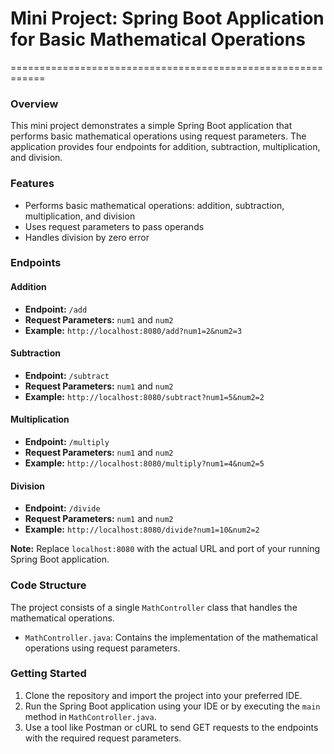 # Mini Project: Spring Boot Application for Basic Mathematical Operations
============================================================

### Overview

This mini project demonstrates a simple Spring Boot application that performs basic mathematical operations using request parameters. The application provides four endpoints for addition, subtraction, multiplication, and division.

### Features

* Performs basic mathematical operations: addition, subtraction, multiplication, and division
* Uses request parameters to pass operands
* Handles division by zero error

### Endpoints

#### Addition

* **Endpoint:** `/add`
* **Request Parameters:** `num1` and `num2`
* **Example:** `http://localhost:8080/add?num1=2&num2=3`

#### Subtraction

* **Endpoint:** `/subtract`
* **Request Parameters:** `num1` and `num2`
* **Example:** `http://localhost:8080/subtract?num1=5&num2=2`

#### Multiplication

* **Endpoint:** `/multiply`
* **Request Parameters:** `num1` and `num2`
* **Example:** `http://localhost:8080/multiply?num1=4&num2=5`

#### Division

* **Endpoint:** `/divide`
* **Request Parameters:** `num1` and `num2`
* **Example:** `http://localhost:8080/divide?num1=10&num2=2`

**Note:** Replace `localhost:8080` with the actual URL and port of your running Spring Boot application.

### Code Structure

The project consists of a single `MathController` class that handles the mathematical operations.

* `MathController.java`: Contains the implementation of the mathematical operations using request parameters.

### Getting Started

1. Clone the repository and import the project into your preferred IDE.
2. Run the Spring Boot application using your IDE or by executing the `main` method in `MathController.java`.
3. Use a tool like Postman or cURL to send GET requests to the endpoints with the required request parameters.